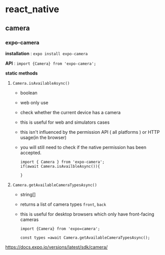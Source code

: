 # react_native

## camera

### expo-camera

__installation__ : `expo install expo-camera`

__API__ : `import {Camera} from 'expo-camera';`

__static methods__

1. `Camera.isAvailableAsync()`

   - boolean

   - web only use

   - check whether the current device has a camera

   - this is useful for web and simulators cases

   - this isn't influenced by the permission API ( all platforms ) or HTTP usage(in the browser)

   - you will still need to check if the native permission has been accepted.

     ```react
     import { Camera } from 'expo-camera';
     if(await Camera.isAvailbleAsync()){
     
     }
     ```

2. `Camera.getAvailableCameraTypesAsync()`

   - string[]

   - returns a list of camera types `front`, `back`

   - this is useful for desktop browsers which only have front-facing cameras

     ```react
     import {Camera} from 'expo=camera';
     
     const types =await Camera.getAvailableCameraTypesAsync();
     ```

     





https://docs.expo.io/versions/latest/sdk/camera/